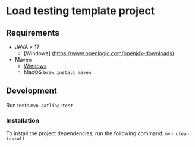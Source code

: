 # Load testing template project


## Requirements
- JAVA > 17
    - [Windows] (https://www.openlogic.com/openjdk-downloads)
- Maven 
    - [Windows](https://maven.apache.org/download.cgi) 
    - MacOS `brew install maven`

## Development

Run tests
`mvn gatling:test`

### Installation
To install the project dependencies, run the following command:
`mvn clean install`